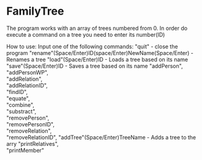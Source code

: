 # FamilyTree

The program works with an array of trees numbered from 0. In order do execute a command on a tree you need to enter its number(ID)

How to use:
 Input one of the following commands:
  "quit" - close the program
	"rename"(Space/Enter)ID(space/Enter)NewName(Space/Enter) - Renames a tree
	"load"(Space/Enter)ID - Loads a tree based on its name
	"save"(Space/Enter)ID - Saves a tree based on its name
	"addPerson",        
	"addPersonWP",      
	"addRelation",      
	"addRelationID",    
	"findID",           
	"equate",           
	"combine",          
	"substract",        
	"removePerson",     
	"removePersonID",  
	"removeRelation",   
	"removeRelationID",
	"addTree"(Space/Enter)TreeName - Adds a tree to the arry
	"printRelatives",  
	"printMember"
